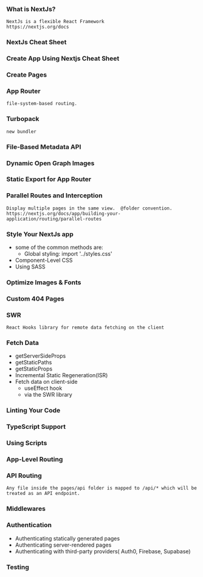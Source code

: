 ### What is NextJs?
    NextJs is a flexible React Framework
    https://nextjs.org/docs
### NextJs Cheat Sheet
### Create App Using Nextjs Cheat Sheet
### Create Pages
### App Router
    file-system-based routing.
### Turbopack
    new bundler
### File-Based Metadata API
### Dynamic Open Graph Images
### Static Export for App Router
### Parallel Routes and Interception
    Display multiple pages in the same view.  @folder convention.
    https://nextjs.org/docs/app/building-your-application/routing/parallel-routes

### Style Your NextJs app
- some of the common methods are:
    - Global styling: import '../styles.css'
- Component-Level CSS
- Using SASS

### Optimize Images & Fonts
### Custom 404 Pages
### SWR
    React Hooks library for remote data fetching on the client
### Fetch Data
- getServerSideProps
- getStaticPaths
- getStaticProps
- Incremental Static Regeneration(ISR)
- Fetch data on client-side
    - useEffect hook
    - via the SWR library
### Linting Your Code
### TypeScript Support
### Using Scripts
### App-Level Routing
### API Routing
    Any file inside the pages/api folder is mapped to /api/* which will be treated as an API endpoint. 
### Middlewares
### Authentication
- Authenticating statically generated pages
- Authenticating server-rendered pages
- Authenticating with third-party providers( Auth0, Firebase, Supabase)
### Testing